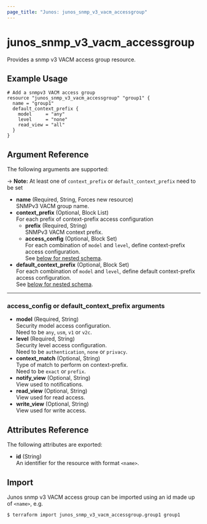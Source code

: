 ```yaml
---
page_title: "Junos: junos_snmp_v3_vacm_accessgroup"
---
```


# junos_snmp_v3_vacm_accessgroup

Provides a snmp v3 VACM access group resource.

## Example Usage

```hcl
# Add a snmpv3 VACM access group
resource "junos_snmp_v3_vacm_accessgroup" "group1" {
  name = "group1"
  default_context_prefix {
    model     = "any"
    level     = "none"
    read_view = "all"
  }
}
```

## Argument Reference

The following arguments are supported:

-> **Note:** At least one of `context_prefix` or `default_context_prefix` need to be set

- **name** (Required, String, Forces new resource)  
  SNMPv3 VACM group name.
- **context_prefix** (Optional, Block List)  
  For each prefix of context-prefix access configuration
  - **prefix** (Required, String)  
    SNMPv3 VACM context prefix.
  - **access_config** (Optional, Block Set)  
    For each combination of `model` and `level`, define context-prefix access configuration.  
    See [below for nested schema](#access_config-or-default_context_prefix-arguments).
- **default_context_prefix** (Optional, Block Set)  
  For each combination of `model` and `level`, define default context-prefix access configuration.  
  See [below for nested schema](#access_config-or-default_context_prefix-arguments).

---

### access_config or default_context_prefix arguments

- **model** (Required, String)  
  Security model access configuration.  
  Need to be `any`, `usm`, `v1` or `v2c`.
- **level** (Required, String)  
  Security level access configuration.  
  Need to be `authentication`, `none` or `privacy`.
- **context_match** (Optional, String)  
  Type of match to perform on context-prefix.  
  Need to be `exact` or `prefix`.
- **notify_view** (Optional, String)  
  View used to notifications.
- **read_view** (Optional, String)  
  View used for read access.
- **write_view** (Optional, String)  
  View used for write access.

## Attributes Reference

The following attributes are exported:

- **id** (String)  
  An identifier for the resource with format `<name>`.

## Import

Junos snmp v3 VACM access group can be imported using an id made up of `<name>`, e.g.

```shell
$ terraform import junos_snmp_v3_vacm_accessgroup.group1 group1
```
